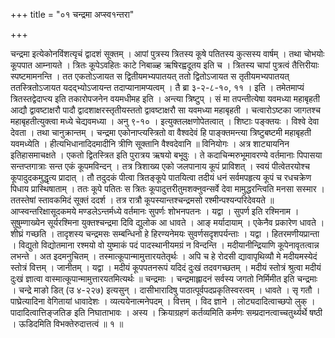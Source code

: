 +++
title = "०१ चन्द्रमा अप्स्व१न्तरा"

+++

चन्द्रमा इत्येकोनविंशत्यृचं द्वादशं सूक्तम् । आपां पुत्रस्य त्रितस्य कूषे पतितस्य कुत्सस्य वार्षम् । तथा चोभयोः कूपपात आम्नायते । त्रितः कूपेऽवहितः काटे निबाळ्ह ऋषिरह्वदूतय इति च । त्रितस्य चापां पुत्रत्वं तैत्तिरीयाः स्पष्टमामनन्ति । तत एकतोऽजायत स द्वितीयमभ्यपातयत् ततो द्वितोऽजायत स तृतीयमभ्यपातयत् ततस्त्रितोऽजायत यदद्भ्योऽजायन्त तदाप्यानामप्यत्वम् । तै ब्रा ३-२-८-१०, ११ । इति । तमेतमाप्यं त्रितस्तद्वेदाप्त्य इति तकारोपजनेन वयमधीमह इति । अन्त्या त्रिष्टुप् । सं मा तपन्तीत्येषा यवमध्या महाबृहती आद्यौ द्वावष्टाक्षरौ पादौ द्वादशाक्षरस्तृतीयस्ततो द्वावष्टाक्षरौ सा यवमध्या महाबृहती । चत्वारोऽष्टका जागतश्च महाबृहतीत्युक्त्वा मध्ये चेद्यवमध्या । अनु ९-१० । इत्युक्तलक्षणोपेतत्वात् । शिष्टाः पङ्क्तयः । विश्वे देवा देवता । तथा चानुक्रान्तम् । चन्द्रमा एकोनाप्त्यस्त्रितो वा वैश्वदेवं हि पाङ्क्तमन्त्या त्रिष्टुबष्टमी महाबृहती यवमध्येति । हीत्यभिधानादिदमादीनि त्रीणि सूक्तानि वैश्वदेवानि ॥ विनियोगः । अत्र शाट्यायनिन इतिहासमाचक्षते । एकतो द्वितस्त्रित इति पुरात्रय ऋषयो बभूवुः । ते कदाचिन्मरुभूमावरण्ये वर्तमानाः पिपासया सन्तप्तगात्राः सन्त एकं कूपमविन्दन् । तत्र त्रिशाख्य एको जलपानाय कूपं प्राविशत् । स्वयं पीत्वेतरयोश्च कूपादुदकमुद्धृत्य प्रादात् । तौ तदुदकं पीत्वा त्रितङ्कूपे पातयित्वा तदीयं धनं सर्वमपहृत्य कूपं च रधचक्रेण पिधाय प्रास्थिषाताम् । ततः कूपे पतितः स त्रितः कूपादुत्तरीतुमशक्नुवन्सर्वे देवा मामुद्धरन्त्विति मनसा सस्मार । ततस्तेषां स्तावकमिदं सूक्तं ददर्श । तत्र रात्रौ कूपस्यान्तश्चन्द्रमसो रश्मीन्पश्यन्परिदेवयते ॥आप्स्वन्तरिक्षासूदकमये मण्डलेऽन्तर्मध्ये वर्तमानः सुपर्णः शोभनपतनः । यद्वा । सुपर्ण इति रश्मिनाम । सुषुम्णाख्येन सूर्यरश्मिना युक्तश्चन्द्रमा दिवि द्युलोक आ धावते । आङ् मर्यादायाम् । एकेनैव प्रकारेण धावते । शीघ्रं गच्छति । तादृशस्य चन्द्रमसः सम्बन्धिनो हे हिरण्यनेमयः सुवर्णसदृशपर्यन्ताः । यद्वा । हितरमणीयप्रान्ता । विद्युतो विद्योतमाना रश्मयो वो युष्माकं पदं पादस्थानीयमग्रं न विन्दन्ति । मदीयानीन्द्रियाणि कूपेनावृतत्वान्न लभन्ते । अत इदमनुचितम् । तस्मात्कूपान्मामुत्तारयतेतृर्थः । अपि च हे रोदसी द्यावापृथिव्यौ मे मदीयमस्येदं स्तोत्रं वित्तम् । जानीतम् । यद्वा । मदीयं कूपपतनरूपं यदिदं दुःखं तदवगच्छतम् । मदीयं स्तोत्रं श्रुत्वा मदीयं दुःखं ज्ञात्वा वास्मात्कूपान्मामुत्तारयतमित्यर्थः ॥ चन्द्रमाः । चन्द्रमाह्लादनं सर्वस्य जगतो निर्मिमीत इति चन्द्रमाः । चन्द्रे माङो डित् (उ ४-२२७) इत्यसुन् । दासीभारादिषु पाठात्पूर्वपदप्रकृतिस्वरत्वम् । धावते । सृ गतौ । पाघ्रेत्यादिना वेगितायां धावादेशः । व्यत्ययेनात्मनेपदम् । वित्तम् । विद ज्ञाने । लोट्यदादित्वाच्छपो लुक् । पादादित्वात्तिङ्जतिङ इति निघाताभावः । अस्य । क्रियाग्रहणं कर्तव्यमिति कर्मणः सम्प्रदानत्वाच्चतुर्थ्यर्थे षष्ठी । ऊडिदमिति विभक्तेरुदात्तत्वं ॥ १ ॥